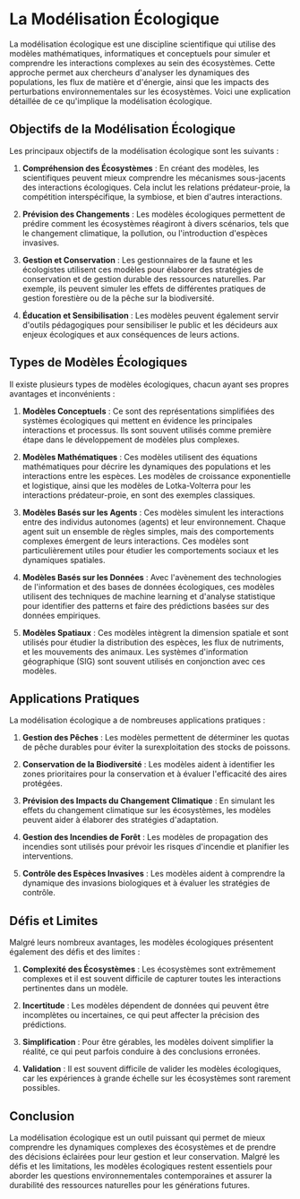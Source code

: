 # La Modélisation Écologique

La modélisation écologique est une discipline scientifique qui utilise des modèles mathématiques, informatiques et conceptuels pour simuler et comprendre les interactions complexes au sein des écosystèmes. Cette approche permet aux chercheurs d'analyser les dynamiques des populations, les flux de matière et d'énergie, ainsi que les impacts des perturbations environnementales sur les écosystèmes. Voici une explication détaillée de ce qu'implique la modélisation écologique.

## Objectifs de la Modélisation Écologique

Les principaux objectifs de la modélisation écologique sont les suivants :

1. **Compréhension des Écosystèmes** : En créant des modèles, les scientifiques peuvent mieux comprendre les mécanismes sous-jacents des interactions écologiques. Cela inclut les relations prédateur-proie, la compétition interspécifique, la symbiose, et bien d'autres interactions.

2. **Prévision des Changements** : Les modèles écologiques permettent de prédire comment les écosystèmes réagiront à divers scénarios, tels que le changement climatique, la pollution, ou l'introduction d'espèces invasives. 

3. **Gestion et Conservation** : Les gestionnaires de la faune et les écologistes utilisent ces modèles pour élaborer des stratégies de conservation et de gestion durable des ressources naturelles. Par exemple, ils peuvent simuler les effets de différentes pratiques de gestion forestière ou de la pêche sur la biodiversité.

4. **Éducation et Sensibilisation** : Les modèles peuvent également servir d'outils pédagogiques pour sensibiliser le public et les décideurs aux enjeux écologiques et aux conséquences de leurs actions.

## Types de Modèles Écologiques

Il existe plusieurs types de modèles écologiques, chacun ayant ses propres avantages et inconvénients :

1. **Modèles Conceptuels** : Ce sont des représentations simplifiées des systèmes écologiques qui mettent en évidence les principales interactions et processus. Ils sont souvent utilisés comme première étape dans le développement de modèles plus complexes.

2. **Modèles Mathématiques** : Ces modèles utilisent des équations mathématiques pour décrire les dynamiques des populations et les interactions entre les espèces. Les modèles de croissance exponentielle et logistique, ainsi que les modèles de Lotka-Volterra pour les interactions prédateur-proie, en sont des exemples classiques.

3. **Modèles Basés sur les Agents** : Ces modèles simulent les interactions entre des individus autonomes (agents) et leur environnement. Chaque agent suit un ensemble de règles simples, mais des comportements complexes émergent de leurs interactions. Ces modèles sont particulièrement utiles pour étudier les comportements sociaux et les dynamiques spatiales.

4. **Modèles Basés sur les Données** : Avec l'avènement des technologies de l'information et des bases de données écologiques, ces modèles utilisent des techniques de machine learning et d'analyse statistique pour identifier des patterns et faire des prédictions basées sur des données empiriques.

5. **Modèles Spatiaux** : Ces modèles intègrent la dimension spatiale et sont utilisés pour étudier la distribution des espèces, les flux de nutriments, et les mouvements des animaux. Les systèmes d'information géographique (SIG) sont souvent utilisés en conjonction avec ces modèles.

## Applications Pratiques

La modélisation écologique a de nombreuses applications pratiques :

1. **Gestion des Pêches** : Les modèles permettent de déterminer les quotas de pêche durables pour éviter la surexploitation des stocks de poissons.

2. **Conservation de la Biodiversité** : Les modèles aident à identifier les zones prioritaires pour la conservation et à évaluer l'efficacité des aires protégées.

3. **Prévision des Impacts du Changement Climatique** : En simulant les effets du changement climatique sur les écosystèmes, les modèles peuvent aider à élaborer des stratégies d'adaptation.

4. **Gestion des Incendies de Forêt** : Les modèles de propagation des incendies sont utilisés pour prévoir les risques d'incendie et planifier les interventions.

5. **Contrôle des Espèces Invasives** : Les modèles aident à comprendre la dynamique des invasions biologiques et à évaluer les stratégies de contrôle.

## Défis et Limites

Malgré leurs nombreux avantages, les modèles écologiques présentent également des défis et des limites :

1. **Complexité des Écosystèmes** : Les écosystèmes sont extrêmement complexes et il est souvent difficile de capturer toutes les interactions pertinentes dans un modèle.

2. **Incertitude** : Les modèles dépendent de données qui peuvent être incomplètes ou incertaines, ce qui peut affecter la précision des prédictions.

3. **Simplification** : Pour être gérables, les modèles doivent simplifier la réalité, ce qui peut parfois conduire à des conclusions erronées.

4. **Validation** : Il est souvent difficile de valider les modèles écologiques, car les expériences à grande échelle sur les écosystèmes sont rarement possibles.

## Conclusion

La modélisation écologique est un outil puissant qui permet de mieux comprendre les dynamiques complexes des écosystèmes et de prendre des décisions éclairées pour leur gestion et leur conservation. Malgré les défis et les limitations, les modèles écologiques restent essentiels pour aborder les questions environnementales contemporaines et assurer la durabilité des ressources naturelles pour les générations futures.
